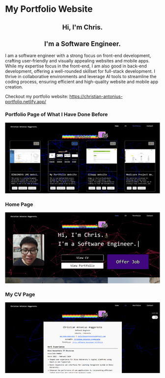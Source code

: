 # My Portfolio Website
<div align="center">
  <h2>Hi, I'm Chris.</h2>
  <h2>I'm a Software Engineer.</h2>
</div>

I am a software engineer with a strong focus on front-end development, crafting user-friendly and visually appealing websites and mobile apps. While my expertise focus in the front-end, I am also good in back-end development, offering a well-rounded skillset for full-stack development. I thrive in collaborative environments and leverage AI tools to streamline the coding process, ensuring efficient and high-quality website and mobile app creation.

Checkout my portfolio website: https://christian-antonius-portfolio.netlify.app/

### Portfolio Page of What I Have Done Before
![Portfolio page of what I have ever done before](https://github.com/chrisprojs/My-Portfolio-Website/blob/main/src/pages/portfolio/portfolio-image/My%20Portfolio%20Website/1.jpg)

### Home Page
![Home page](https://github.com/chrisprojs/My-Portfolio-Website/blob/main/src/pages/portfolio/portfolio-image/My%20Portfolio%20Website/2.jpg)

### My CV Page
![My CV page](https://github.com/chrisprojs/My-Portfolio-Website/blob/main/src/pages/portfolio/portfolio-image/My%20Portfolio%20Website/3.jpg)
